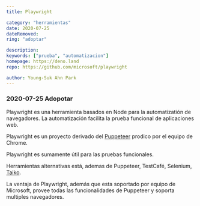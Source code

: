 ```yaml
---
title: Playwright

category: "herramientas"
date: 2020-07-25
dateRemoved: 
ring: "adoptar"

description: 
keywords: ["prueba", "automatizacion"]
homepage: https://deno.land
repo: https://github.com/microsoft/playwright

author: Young-Suk Ahn Park
---
```


### 2020-07-25 Adopotar

Playwright es una herramienta basados en Node para la automatizatión de navegadores.
La automatización facilita la prueba funcional de aplicaciones web.

Playwright es un proyecto derivado del [Puppeteer](https://developers.google.com/web/tools/puppeteer) prodico por el equipo de Chrome.

Playwright es sumamente útil para las pruebas funcionales. 

Herramientas alternativas está, ademas de Puppeteer, TestCafé, Selenium, [Taiko](https://github.com/getgauge/taiko).

La ventaja de Playwright, además que esta soportado por equipo de Microsoft, provee todas las 
funcionalidades de Puppeteer y soporta multiples navegadores.


